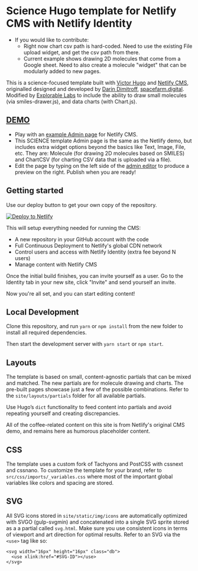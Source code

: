 # Science Hugo template for Netlify CMS with Netlify Identity

* If you would like to contribute:
  * Right now chart csv path is hard-coded. Need to use the existing File upload widget, and get the csv path from there.
  * Current example shows drawing 2D molecules that come from a Google sheet. Need to also create a molecule "widget" that can be modularly added to new pages.

This is a science-focused template built with [Victor Hugo](https://github.com/netlify/victor-hugo) and [Netlify CMS](https://github.com/netlify/netlify-cms), originalled designed and developed by [Darin Dimitroff](http://www.darindimitroff.com/), [spacefarm.digital](https://www.spacefarm.digital). Modified by [Explorable Labs](https://www.explorablelabs.com) to include the ability to draw small molecules (via smiles-drawer.js), and data charts (with Chart.js).

## [DEMO](https://science-cms-demo.netlify.com)
* Play with an [example Admin page](https://cms-demo.netlify.com/#/collections/posts) for Netlify CMS.
* This SCIENCE template Admin page is the same as the Netlify demo, but includes extra widget options beyond the basics like Text, Image, File, etc. They are: Molecule (for drawing 2D molecules based on SMILES) and ChartCSV (for charting CSV data that is uploaded via a file). 
* Edit the page by typing on the left side of the [admin editor](https://user-images.githubusercontent.com/45920345/56070185-51e61e80-5d3b-11e9-977f-525177004b43.png) to produce a preview on the right. Publish when you are ready!

## Getting started

Use our deploy button to get your own copy of the repository. 

[![Deploy to Netlify](https://www.netlify.com/img/deploy/button.svg)](https://app.netlify.com/start/deploy?repository=https://github.com/explorablelabs/science-cms/)

This will setup everything needed for running the CMS:

* A new repository in your GitHub account with the code
* Full Continuous Deployment to Netlify's global CDN network
* Control users and access with Netlify Identity (extra fee beyond N users)
* Manage content with Netlify CMS

Once the initial build finishes, you can invite yourself as a user. Go to the Identity tab in your new site, click "Invite" and send yourself an invite.

Now you're all set, and you can start editing content!

## Local Development

Clone this repository, and run `yarn` or `npm install` from the new folder to install all required dependencies.

Then start the development server with `yarn start` or `npm start`.

## Layouts

The template is based on small, content-agnostic partials that can be mixed and matched. The new partials are for molecule drawing and charts. The pre-built pages showcase just a few of the possible combinations. Refer to the `site/layouts/partials` folder for all available partials.

Use Hugo’s `dict` functionality to feed content into partials and avoid repeating yourself and creating discrepancies.

All of the coffee-related content on this site is from Netlify's original CMS demo, and remains here as humorous placeholder content.

## CSS

The template uses a custom fork of Tachyons and PostCSS with cssnext and cssnano. To customize the template for your brand, refer to `src/css/imports/_variables.css` where most of the important global variables like colors and spacing are stored.

## SVG

All SVG icons stored in `site/static/img/icons` are automatically optimized with SVGO (gulp-svgmin) and concatenated into a single SVG sprite stored as a a partial called `svg.html`. Make sure you use consistent icons in terms of viewport and art direction for optimal results. Refer to an SVG via the `<use>` tag like so:

```
<svg width="16px" height="16px" class="db">
  <use xlink:href="#SVG-ID"></use>
</svg>
```
